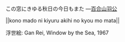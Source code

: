 この窓にきゆる秋日の今日もまた
—[百合山羽公](https://ja.wikipedia.org/wiki/百合山羽公)

||kono mado ni kiyuru akihi no kyou mo mata||

浮世絵: Gan Rei, Window by the Sea, 1967